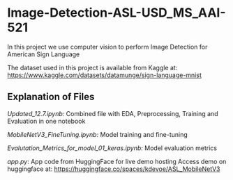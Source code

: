 # Image-Detection-ASL-USD_MS_AAI-521
In this project we use computer vision to perform Image Detection for American Sign Language

The dataset used in this project is available from Kaggle at: https://www.kaggle.com/datasets/datamunge/sign-language-mnist 

## Explanation of Files

*Updated_12.7.ipynb:* Combined file with EDA, Preprocessing, Training and Evaluation in one notebook

*MobileNetV3_FineTuning.ipynb:* Model training and fine-tuning

*Evalutation_Metrics_for_model_01_keras.ipynb:* Model evaluation metrics

*app.py*: App code from HuggingFace for live demo hosting
Access demo on huggingface at: https://huggingface.co/spaces/kdevoe/ASL_MobileNetV3 
